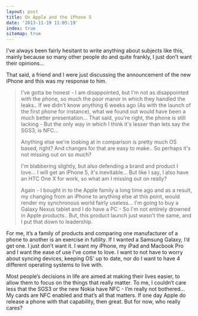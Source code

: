```yaml
---
layout: post
title: On Apple and the iPhone 5
date: '2013-11-19 11:05:19'
index: true
sitemap: true
---
```


<p>I&rsquo;ve always been fairly hesitant to write anything about subjects like this, mainly because so many other people do and quite frankly, I just don&rsquo;t want their opinions&hellip;</p>
<p>That said, a friend and I were just discussing the announcement of the new iPhone and this was my response to him.</p>
<blockquote><p>I&#39;ve gotta be honest - I am disappointed, but I&#39;m not as disappointed with the phone, so much the poor manor in which they handled the leaks.. If we didn&#39;t know anything 6 weeks ago (As with the launch of the first phone for instance), what we found out would have been a much better presentation... That said, you&#39;re right, the phone is still lacking - But the only way in which I think it&#39;s lesser than lets say the SGS3, is NFC...</p>
<p>Anything else we&#39;re looking at in comparison is pretty much OS based, right? And changes for that are easy to make.. So perhaps it&#39;s not missing out on so much?</p>
<p>I&#39;m blabbering slightly, but also defending a brand and product I love... I will get an iPhone 5, it&#39;s inevitable... But like I say, I also have an HTC One X for work, so what am I missing out on really?</p>
<p>Again - I bought in to the Apple family a long time ago and as a result, my changing from an iPhone to anything else at this point, would render my synchronous world fairly useless... I&#39;m going to buy a Galaxy Nexus tablet and I do have a PC - So I&#39;m not entirely drowned in Apple products.. But, this product launch just wasn&#39;t the same, and I put that down to leadership.</p></blockquote>
<p>For me, it&rsquo;s a family of products and comparing one manufacturer of a phone to another is an exercise in futility. If I wanted a Samsung Galaxy, I&rsquo;d get one. I just don&rsquo;t want it. I want my iPhone, my iPad and Macbook Pro and I want the ease of use I&rsquo;ve come to love. I want to not have to worry about syncing devices, keeping OS&#39; up to date, nor do I want to have 4 different operating systems to live with.</p>
<p>Most people&rsquo;s decisions in life are aimed at making their lives easier, to allow them to focus on the things that really matter. To me, I couldn&rsquo;t care less that the SGS3 or the new Nokia have NFC - I&rsquo;m really not bothered&hellip; My cards are NFC enabled and that&rsquo;s all that matters. If one day Apple do release a phone with that capability, then great. But for now, who really cares?</p>
